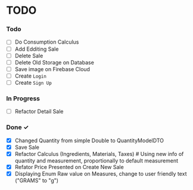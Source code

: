 # TODO

### Todo

- [ ] Do Consumption Calculus
- [ ] Add Edditing Sale  
- [ ] Delete Sale  
- [ ] Delete Old Storage on Database
- [ ] Save image on Firebase Cloud
- [ ] Create `Login`
- [ ] Create `Sign Up`

### In Progress

- [ ] Refactor Detail Sale

### Done ✓

- [x] Changed Quantity from simple Double to QuantityModelDTO  
- [x] Save Sale
- [x] Refactor Calculus (Ingredients, Materials, Taxes) # Using new info of quantity and measurement, proportionally to default measurement
- [x] Refator Price Presented on Create New Sale
- [x] Displaying Enum Raw value on Measures, change to user friendly text ("GRAMS" to "g")

